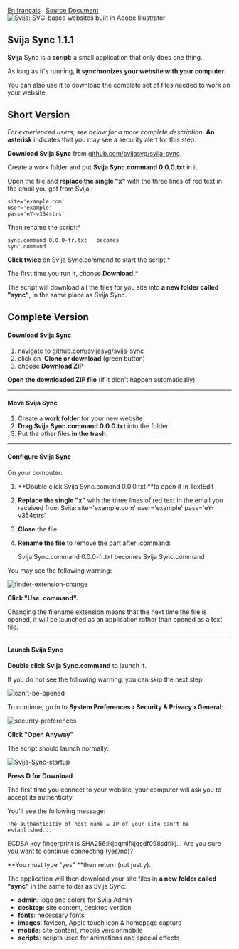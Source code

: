 [En français](https://github.com/svijasvg/svija-sync/blob/master/lisez-moi.md) · [Source Document](https://docs.svija.com/en/quick-start/1-1-svija-sync)
![Svija: SVG-based websites built in Adobe Illustrator](http://files.svija.com/github/readme-logo.png "Svija: SVG-based websites built in Adobe Illustrator")

Svija Sync 1.1.1
-------------------------------------

**Svija** Sync is a **script**: a small application that only does one thing.

As long as it's running, **it synchronizes your website with your computer.**

You can also use it to download the complete set of files needed to work on your website.

Short Version
-------------

*For experienced users; see below for a more complete description.*
**An asterisk** indicates that you may see a security alert for this step.

**Download Svija Sync** from [github.com/svijasvg/svija-sync](https://github.com/svijasvg/svija-sync).

Create a work folder and put **Svija Sync.command 0.0.0.txt** in it.

Open the file and **replace the single "x"** with the three lines of red text in the email you got from Svija :

    site='example.com'
    user='example'
    pass='eY-v354strs'

Then rename the script:* 

    sync.command 0.0.0-fr.txt   becomes
    sync.command

**Click twice** on Svija Sync.command to start the script.*

The first time you run it, choose **Download.***

The script will download all the files for you site into **a new folder called "sync"**, in the same place as Svija Sync.

Complete Version
----------------

#### Download Svija Sync

1.  navigate to [github.com/svijasvg/svija-sync](https://github.com/svijasvg/svija-sync)
2.  click on  **Clone or download** (green button)
3.  choose **Download ZIP**

**Open the downloaded ZIP file** (if it didn't happen automatically).

* * * * *

#### Move Svija Sync

1.  Create a **work folder** for your new website
2.  **Drag Svija Sync.command 0.0.0.txt** into the folder
3.  Put the other files **in the trash**.

* * * * *

#### Configure Svija Sync

On your computer:

1.  **Double click Svija Sync.comand 0.0.0.txt **to open it in TextEdit
2.  **Replace the single "x"** with the three lines of red text in the email you received from Svija:
    site='example.com'
    user='example'
    pass='eY-v354strs'
3.  **Close** the file
4.  **Rename the file** to remove the part after .command:

    Svija Sync.command 0.0.0-fr.txt becomes
Svija Sync.command

You may see the following warning:

![finder-extension-change](https://docs.svija.com/wp-content/uploads/elementor/thumbs/finder-extension-change-onwwosepuqtvpw8jx7nf86l79qukvnq1zyin4gjxuk.jpg "finder-extension-change")

**Click "Use .command".**

Changing the filename extension means that the next time the file is opened, it will be launched as an application rather than opened as a text file.

* * * * *

#### Launch Svija Sync

**Double click** **Svija Sync.command** to launch it.

If you do not see the following warning, you can skip the next step:

![can't-be-opened](https://docs.svija.com/wp-content/uploads/elementor/thumbs/cant-be-opened-onwworgvnwt2l0ubilqgmgiy76vjjb2x1k2xqv9wtg.jpg "can't-be-opened")

To continue, go in to **System Preferences › Security & Privacy › General**:

![security-preferences](https://docs.svija.com/wp-content/uploads/elementor/thumbs/security-preferences-onwwosepuqymrt7ld70dqsk3aaowqhgciauxnzx490.jpg "security-preferences")

**Click "Open Anyway"**

The script should launch normally:

![Svija-Sync-startup](https://docs.svija.com/wp-content/uploads/elementor/thumbs/Svija-Sync-startup-onwwouae8ex4iamhc03s15ljb95vesv44xi99wktko.jpg "Svija-Sync-startup")

**Press D for Download**

The first time you connect to your website, your computer will ask you to accept its authenticity.

You'll see the following message:

    The authenticitiy of host name & IP of your site can't be established...
ECDSA key fingerprint is SHA256:lkjdqmlfkjqsdf098sdflkj...
Are you sure you want to continue connecting (yes/no)?

**You must type "yes" **then return (not just y).

The application will then download your site files in **a new folder called "sync"** in the same folder as Svija Sync:

-   **admin**: logo and colors for Svija Admin
-   **desktop**: site content, desktop version
-   **fonts**: necessary fonts
-   **images**: favicon, Apple touch icon & homepage capture
-   **mobile**: site content, mobile versionmobile
-   **scripts**: scripts used for animations and special effects
